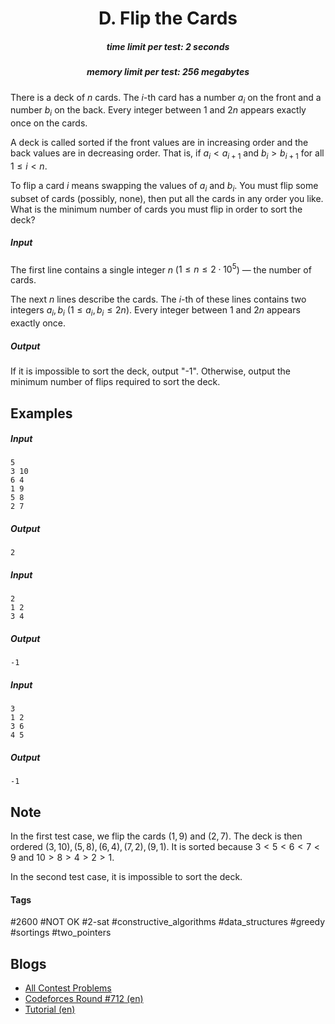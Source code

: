 <h1 style='text-align: center;'> D. Flip the Cards</h1>

<h5 style='text-align: center;'>time limit per test: 2 seconds</h5>
<h5 style='text-align: center;'>memory limit per test: 256 megabytes</h5>

There is a deck of $n$ cards. The $i$-th card has a number $a_i$ on the front and a number $b_i$ on the back. Every integer between $1$ and $2n$ appears exactly once on the cards.

A deck is called sorted if the front values are in increasing order and the back values are in decreasing order. That is, if $a_i< a_{i+1}$ and $b_i> b_{i+1}$ for all $1\le i<n$.

To flip a card $i$ means swapping the values of $a_i$ and $b_i$. You must flip some subset of cards (possibly, none), then put all the cards in any order you like. What is the minimum number of cards you must flip in order to sort the deck?

##### Input

The first line contains a single integer $n$ ($1\le n\le 2\cdot 10^5$) — the number of cards.

The next $n$ lines describe the cards. The $i$-th of these lines contains two integers $a_i, b_i$ ($1\le a_i, b_i\le 2n$). Every integer between $1$ and $2n$ appears exactly once.

##### Output

If it is impossible to sort the deck, output "-1". Otherwise, output the minimum number of flips required to sort the deck.

## Examples

##### Input


```text
5
3 10
6 4
1 9
5 8
2 7
```
##### Output


```text
2
```
##### Input


```text
2
1 2
3 4
```
##### Output


```text
-1
```
##### Input


```text
3
1 2
3 6
4 5
```
##### Output


```text
-1
```
## Note

In the first test case, we flip the cards $(1, 9)$ and $(2, 7)$. The deck is then ordered $(3,10), (5,8), (6,4), (7,2), (9,1)$. It is sorted because $3<5<6<7<9$ and $10>8>4>2>1$.

In the second test case, it is impossible to sort the deck.



#### Tags 

#2600 #NOT OK #2-sat #constructive_algorithms #data_structures #greedy #sortings #two_pointers 

## Blogs
- [All Contest Problems](../Codeforces_Round_712_(Div._1).md)
- [Codeforces Round #712 (en)](../blogs/Codeforces_Round_712_(en).md)
- [Tutorial (en)](../blogs/Tutorial_(en).md)
